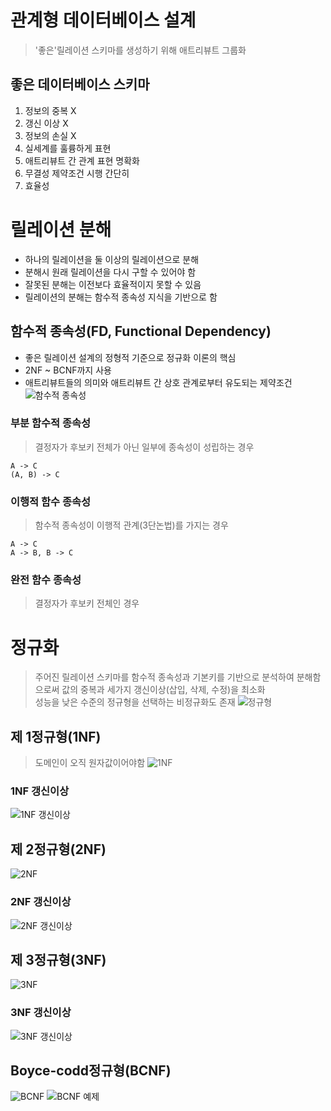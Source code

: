 # 관계형 데이터베이스 설계
> '좋은'릴레이션 스키마를 생성하기 위해 애트리뷰트 그룹화
## 좋은 데이터베이스 스키마
1. 정보의 중복 X
2. 갱신 이상 X
3. 정보의 손실 X
4. 실세계를 훌륭하게 표현
5. 애트리뷰트 간 관계 표현 명확화
6. 무결성 제약조건 시행 간단히
7. 효율성

# 릴레이션 분해
- 하나의 릴레이션을 둘 이상의 릴레이션으로 분해
- 분해시 원래 릴레이션을 다시 구할 수 있어야 함
- 잘못된 분해는 이전보다 효율적이지 못할 수 있음
- 릴레이션의 분해는 함수적 종속성 지식을 기반으로 함

## 함수적 종속성(FD, Functional Dependency)
- 좋은 릴레이션 설계의 정형적 기준으로 정규화 이론의 핵심
- 2NF ~ BCNF까지 사용
- 애트리뷰트들의 의미와 애트리뷰트 간 상호 관계로부터 유도되는 제약조건
![함수적 종속성](https://github.com/chris0825/TIL/blob/main/Database/resource/%ED%95%A8%EC%88%98%EC%A0%81%20%EC%A2%85%EC%86%8D%EC%84%B1.PNG?raw=true)
### 부분 함수적 종속성
> 결정자가 후보키 전체가 아닌 일부에 종속성이 성립하는 경우
```text
A -> C
(A, B) -> C
```
### 이행적 함수 종속성
> 함수적 종속성이 이행적 관계(3단논법)를 가지는 경우
```text
A -> C
A -> B, B -> C
```
### 완전 함수 종속성
> 결정자가 후보키 전체인 경우

# 정규화
> 주어진 릴레이션 스키마를 함수적 종속성과 기본키를 기반으로 분석하여 분해함으로써 값의 중복과 세가지 갱신이상(삽입, 삭제, 수정)을 최소화<br>
> 성능을 낮은 수준의 정규형을 선택하는 비정규화도 존재
![정규형](https://github.com/chris0825/TIL/blob/main/Database/resource/%EB%8D%B0%EC%9D%B4%ED%84%B0%EB%B2%A0%EC%9D%B4%EC%8A%A4%20%EC%A0%95%EA%B7%9C%ED%99%94.PNG?raw=true)

## 제 1정규형(1NF)
> 도메인이 오직 원자값이어야함
![1NF](https://github.com/chris0825/TIL/blob/main/Database/resource/1NF%20%EC%98%88%EC%A0%9C.PNG?raw=true)
### 1NF 갱신이상
![1NF 갱신이상](https://github.com/chris0825/TIL/blob/main/Database/resource/1NF%20%EA%B0%B1%EC%8B%A0%EC%9D%B4%EC%83%81.PNG?raw=true)

## 제 2정규형(2NF)
![2NF](https://github.com/chris0825/TIL/blob/main/Database/resource/2NF%20%EC%98%88%EC%A0%9C.PNG?raw=true)
### 2NF 갱신이상
![2NF 갱신이상](https://github.com/chris0825/TIL/blob/main/Database/resource/2NF%20%EA%B0%B1%EC%8B%A0%EC%9D%B4%EC%83%81.PNG?raw=true)

## 제 3정규형(3NF)
![3NF](https://github.com/chris0825/TIL/blob/main/Database/resource/3NF%20%EC%98%88%EC%A0%9C.PNG?raw=true)
### 3NF 갱신이상
![3NF 갱신이상](https://github.com/chris0825/TIL/blob/main/Database/resource/3NF%20%EA%B0%B1%EC%8B%A0%EC%9D%B4%EC%83%81.PNG?raw=true)

## Boyce-codd정규형(BCNF)
![BCNF](https://github.com/chris0825/TIL/blob/main/Database/resource/BCNF%20%EA%B0%9C%EB%85%90.PNG?raw=true)
![BCNF 예제](https://github.com/chris0825/TIL/blob/main/Database/resource/BCNF%20%EC%98%88%EC%A0%9C.PNG?raw=true)
